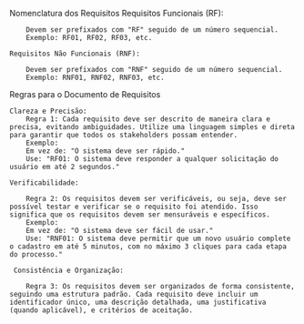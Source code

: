 Nomenclatura dos Requisitos
    Requisitos Funcionais (RF):

        Devem ser prefixados com "RF" seguido de um número sequencial.
        Exemplo: RF01, RF02, RF03, etc.

    Requisitos Não Funcionais (RNF):

        Devem ser prefixados com "RNF" seguido de um número sequencial.
        Exemplo: RNF01, RNF02, RNF03, etc.

Regras para o Documento de Requisitos

    Clareza e Precisão:
        Regra 1: Cada requisito deve ser descrito de maneira clara e precisa, evitando ambiguidades. Utilize uma linguagem simples e direta para garantir que todos os stakeholders possam entender.
        Exemplo:
        Em vez de: "O sistema deve ser rápido."
        Use: "RF01: O sistema deve responder a qualquer solicitação do usuário em até 2 segundos."
    
    Verificabilidade:

        Regra 2: Os requisitos devem ser verificáveis, ou seja, deve ser possível testar e verificar se o requisito foi atendido. Isso significa que os requisitos devem ser mensuráveis e específicos.
        Exemplo:
        Em vez de: "O sistema deve ser fácil de usar."
        Use: "RNF01: O sistema deve permitir que um novo usuário complete o cadastro em até 5 minutos, com no máximo 3 cliques para cada etapa do processo."
    
     Consistência e Organização:

        Regra 3: Os requisitos devem ser organizados de forma consistente, seguindo uma estrutura padrão. Cada requisito deve incluir um identificador único, uma descrição detalhada, uma justificativa (quando aplicável), e critérios de aceitação.
        
